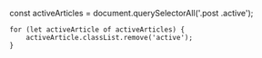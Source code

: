  const activeArticles = document.querySelectorAll('.post .active');

    for (let activeArticle of activeArticles) {
        activeArticle.classList.remove('active');
    }